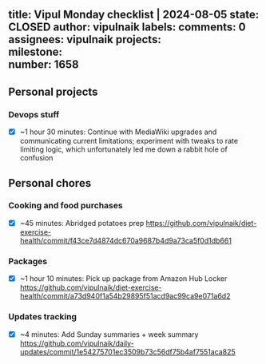 title:	Vipul Monday checklist | 2024-08-05
state:	CLOSED
author:	vipulnaik
labels:	
comments:	0
assignees:	vipulnaik
projects:	
milestone:	
number:	1658
--
## Personal projects

### Devops stuff

- [x] ~1 hour 30 minutes: Continue with MediaWiki upgrades and communicating current limitations; experiment with tweaks to rate limiting logic, which unfortunately led me down a rabbit hole of confusion

## Personal chores

### Cooking and food purchases

- [x] ~45 minutes: Abridged potatoes prep https://github.com/vipulnaik/diet-exercise-health/commit/f43ce7d4874dc670a9687b4d9a73ca5f0d1db661
### Packages

- [x] ~1 hour 10 minutes: Pick up package from Amazon Hub Locker https://github.com/vipulnaik/diet-exercise-health/commit/a73d940f1a54b29895f51acd9ac99ca9e071a6d2

### Updates tracking

- [x] ~4 minutes: Add Sunday summaries + week summary https://github.com/vipulnaik/daily-updates/commit/1e54275701ec3509b73c56df75b4af7551aca825
